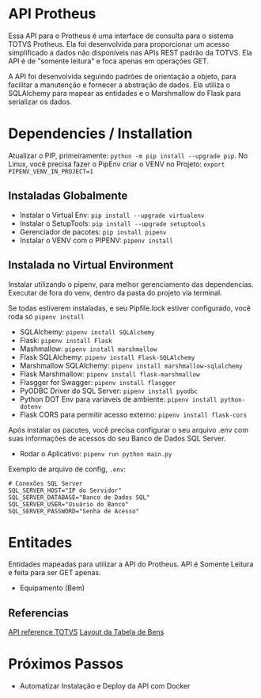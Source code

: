 # API Protheus

Essa API para o Protheus é uma interface de consulta para o sistema TOTVS Protheus. 
Ela foi desenvolvida para proporcionar um acesso simplificado a dados não disponíveis nas APIs REST 
padrão da TOTVS. Ela API é de "somente leitura" e foca apenas em operações GET.

A API foi desenvolvida seguindo padrões de orientação a objeto, para facilitar a manutenção e
fornecer a abstração de dados. Ela utiliza o SQLAlchemy para mapear as entidades e o Marshmallow do Flask para
serializar os dados.

# Dependencies / Installation
Atualizar o PIP, primeiramente: `python -m pip install --upgrade pip`.
No Linux, você precisa fazer o PipEnv criar o VENV no Projeto: `export PIPENV_VENV_IN_PROJECT=1`

## Instaladas Globalmente
- Instalar o Virtual Env: `pip install --upgrade virtualenv`
- Instalar o SetupTools: `pip install --upgrade setuptools`
- Gerenciador de pacotes: `pip install pipenv`
- Instalar o VENV com o PIPENV: `pipenv install`

## Instalada no Virtual Environment
Instalar utilizando o pipenv, para melhor gerenciamento das dependencias.
Executar de fora do venv, dentro da pasta do projeto via terminal.

Se todas estiverem instaladas, e seu Pipfile.lock estiver configurado, você roda só `pipenv install`

- SQLAlchemy: `pipenv install SQLAlchemy`
- Flask: `pipenv install Flask`
- Mashmallow: `pipenv install marshmallow`
- Flask SQLAlchemy: `pipenv install Flask-SQLAlchemy`
- Marshmallow SQLAlchemy: `pipenv install marshmallow-sqlalchemy`
- Flask Marshmallow: `pipenv install flask-marshmallow`
- Flasgger for Swagger: `pipenv install flasgger`
- PyODBC Driver do SQL Server: `pipenv install pyodbc`
- Python DOT Env para variaveis de ambiente: `pipenv install python-dotenv`
- Flask CORS para permitir acesso externo: `pipenv install flask-cors`

Após instalar os pacotes, você precisa configurar o seu arquivo .env com suas informações de acessos do seu Banco de Dados SQL Server.
- Rodar o Aplicativo: `pipenv run python main.py`

Exemplo de arquivo de config, `.env`:
```
# Conexões SQL Server
SQL_SERVER_HOST="IP do Servidor"
SQL_SERVER_DATABASE="Banco de Dados SQL"
SQL_SERVER_USER="Usuário do Banco"
SQL_SERVER_PASSWORD="Senha de Acesso"
```

# Entitades

Entidades mapeadas para utilizar a API do Protheus.
API é Somente Leitura e feita para ser GET apenas.

- Equipamento (Bem)

## Referencias

[API reference TOTVS](https://api.totvs.com.br/)
[Layout da Tabela de Bens](https://shorturl.at/tvF19)

# Próximos Passos

- Automatizar Instalação e Deploy da API com Docker
